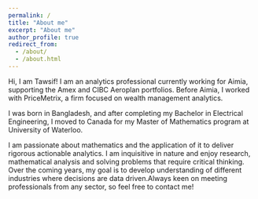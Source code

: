 ```yaml
---
permalink: /
title: "About me"
excerpt: "About me"
author_profile: true
redirect_from: 
  - /about/
  - /about.html
---
```

Hi, I am Tawsif! I am an analytics professional currently working for Aimia, supporting the Amex and CIBC Aeroplan portfolios. Before Aimia, I worked with PriceMetrix, a firm focused on wealth management analytics. 

I was born in Bangladesh, and after completing my Bachelor in Electrical Engineering, I moved to Canada for my Master of Mathematics program at University of Waterloo. 

I am passionate about mathematics and the application of it to deliver rigorous actionable analytics. I am inquisitive in nature and enjoy research, mathematical analysis and solving problems that require critical thinking. Over the coming years, my goal is to develop understanding of different industries where decisions are data driven.Always keen on meeting professionals from any sector, so feel free to contact me!

